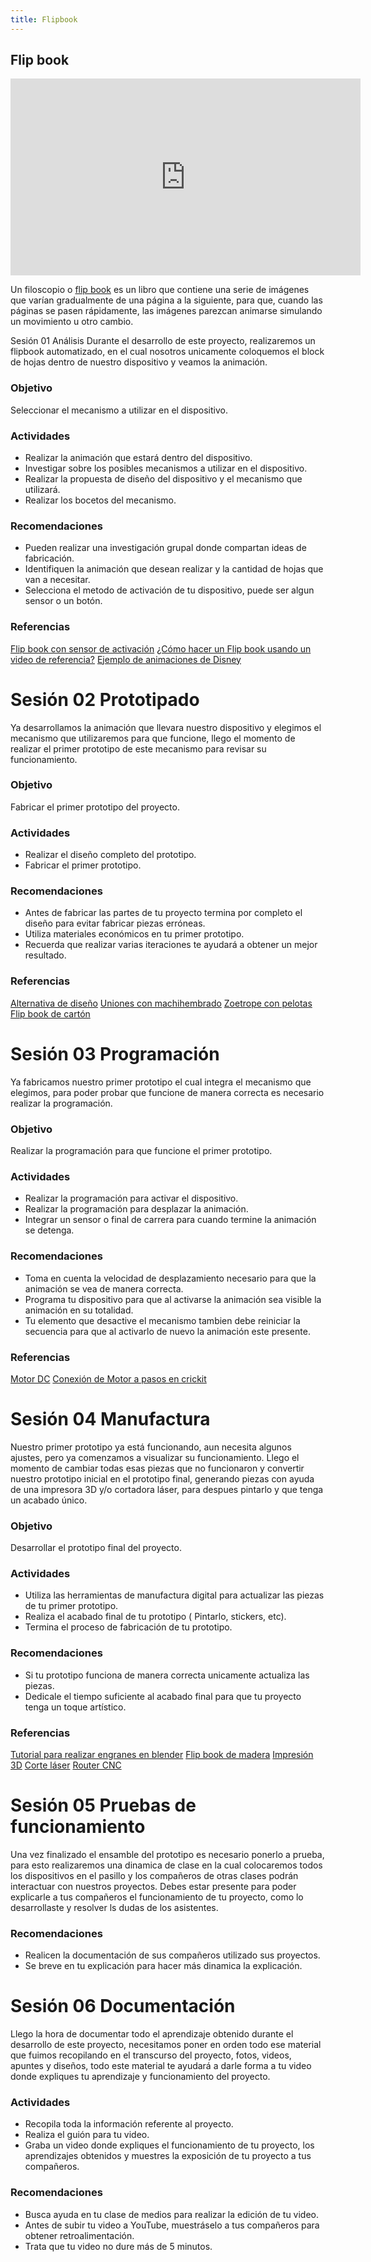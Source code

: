 ```yaml
---
title: Flipbook
---
```


## Flip book
<iframe width="560" height="315" src="https://www.youtube.com/embed/Un-BdBSOGKY" frameborder="0" allow="accelerometer; autoplay; encrypted-media; gyroscope; picture-in-picture" allowfullscreen></iframe>


Un filoscopio o [flip book](https://es.wikipedia.org/wiki/Folioscopio) es un libro que contiene una serie de imágenes que varían gradualmente de una página a la siguiente, para que, cuando las páginas se pasen rápidamente, las imágenes parezcan animarse simulando un movimiento u otro cambio. 

Sesión 01 Análisis
Durante el desarrollo de este proyecto, realizaremos un flipbook automatizado, en el cual nosotros unicamente coloquemos el block de hojas dentro de nuestro dispositivo y veamos la animación.
### Objetivo 
Seleccionar el mecanismo a utilizar en el dispositivo.
### Actividades
+ Realizar la animación que estará dentro del dispositivo.
+ Investigar sobre los posibles mecanismos a utilizar en el dispositivo.
+ Realizar la propuesta de diseño del dispositivo y el mecanismo que utilizará.
+ Realizar los bocetos del mecanismo.

### Recomendaciones 
+ Pueden realizar una investigación grupal donde compartan ideas de fabricación.
+ Identifiquen la animación que desean realizar y la cantidad de hojas que van a necesitar.
+ Selecciona el metodo de activación de tu dispositivo, puede ser algun sensor o un botón.

### Referencias 
[Flip book con sensor de activación](https://www.youtube.com/watch?v=ar7MSz7fOBY)
[¿Cómo hacer un Flip book usando un video de referencia?](https://www.youtube.com/watch?v=Dp6rcbw77vI)
[Ejemplo de animaciones de Disney](https://www.youtube.com/watch?v=QvXVjKi-HIw)

# Sesión 02 Prototipado
Ya desarrollamos la animación que llevara nuestro dispositivo y elegimos el mecanismo que utilizaremos para que funcione, llego el momento de realizar el primer prototipo de este mecanismo para revisar su funcionamiento.
### Objetivo 
Fabricar el primer prototipo del proyecto.
### Actividades
+ Realizar el diseño completo del prototipo.
+ Fabricar el primer prototipo.
### Recomendaciones 
+ Antes de fabricar las partes de tu proyecto termina por completo el diseño para evitar fabricar piezas erróneas.
+ Utiliza materiales económicos en tu primer prototipo.
+ Recuerda que realizar varias iteraciones te ayudará a obtener un mejor resultado.

### Referencias
[Alternativa de diseño](https://learn.adafruit.com/paper-craft-zoetrope-with-circuit-python)
[Uniones con machihembrado](https://www.youtube.com/watch?v=TcLUj-DdMJg)
[Zoetrope con pelotas](https://learn.adafruit.com/strobe-zoetrope)
[Flip book de cartón](https://www.youtube.com/watch?v=4WLU50bsNOY)


# Sesión 03 Programación 
Ya fabricamos nuestro primer prototipo el cual integra el mecanismo que elegimos, para poder probar que funcione de manera correcta es necesario realizar la programación.
### Objetivo
Realizar la programación para que funcione el primer prototipo.
### Actividades
+ Realizar la programación para activar el dispositivo.
+ Realizar la programación para desplazar la animación.
+ Integrar un sensor o final de carrera para cuando termine la animación se detenga.

### Recomendaciones 
+ Toma en cuenta la velocidad de desplazamiento necesario para que la animación se vea de manera correcta.
+ Programa tu dispositivo para que al activarse la animación sea visible la animación en su totalidad.
+ Tu elemento que desactive el mecanismo tambien debe reiniciar la secuencia para que al activarlo de nuevo la animación este presente.

### Referencias 
[Motor DC](https://learn.adafruit.com/adafruit-arduino-lesson-13-dc-motors)
[Conexión de Motor a pasos en crickit](https://learn.adafruit.com/make-it-move-with-crickit/use-a-stepper-motor-now)

# Sesión 04 Manufactura
Nuestro primer prototipo ya está funcionando, aun necesita algunos ajustes, pero ya comenzamos a visualizar su funcionamiento. Llego el momento de cambiar todas esas piezas que no funcionaron y convertir nuestro prototipo inicial en el prototipo final, generando piezas con ayuda de una impresora 3D y/o cortadora láser, para despues pintarlo y que tenga un acabado único.

### Objetivo
Desarrollar el prototipo final del proyecto.

### Actividades
+ Utiliza las herramientas de manufactura digital para actualizar las piezas de tu primer prototipo.
+ Realiza el acabado final de tu prototipo ( Pintarlo, stickers, etc).
+ Termina el proceso de fabricación de tu prototipo.
### Recomendaciones 
+ Si tu prototipo funciona de manera correcta unicamente actualiza las piezas.
+ Dedicale el tiempo suficiente al acabado final para que tu proyecto tenga un toque artístico.
### Referencias
[Tutorial para realizar engranes en blender](https://www.youtube.com/watch?v=isUI62HrBpI)
[Flip book de madera](https://www.youtube.com/watch?v=UInHQr0IQEg&t=12s)
[Impresión 3D](http://learn.makercademy.com/modules/referencias/Impresion3D/)
[Corte láser](http://learn.makercademy.com/modules/referencias/cortadoralaser/)
[Router CNC](http://learn.makercademy.com/modules/referencias/cnc/)
# Sesión 05 Pruebas de funcionamiento 
Una vez finalizado el ensamble del prototipo es necesario ponerlo a prueba, para esto realizaremos una dinamica de clase en la cual colocaremos todos los dispositivos en el pasillo y los compañeros de otras clases podrán interactuar con nuestros proyectos.
Debes estar presente para poder explicarle a tus compañeros el funcionamiento de tu proyecto, como lo desarrollaste y resolver ls dudas de los asistentes.

### Recomendaciones 
+ Realicen la documentación de sus compañeros utilizado sus proyectos.
+ Se breve en tu explicación para hacer más dinamica la explicación.

# Sesión 06 Documentación 
Llego la hora de documentar todo el aprendizaje obtenido durante el desarrollo de este proyecto, necesitamos poner en orden todo ese material que fuimos recopilando en el transcurso del proyecto, fotos, videos, apuntes y diseños, todo este material te ayudará a darle forma a tu video donde expliques tu aprendizaje y funcionamiento del proyecto.

### Actividades
+ Recopila toda la información referente al proyecto.
+ Realiza el guión para tu video.
+ Graba un video donde expliques el funcionamiento de tu proyecto, los aprendizajes obtenidos y muestres la exposición de tu proyecto a tus compañeros.

### Recomendaciones 
+ Busca ayuda en tu clase de medios para realizar la edición de tu video.
+ Antes de subir tu video a YouTube, muestráselo a tus compañeros para obtener retroalimentación.
+ Trata que tu video no dure más de 5 minutos.

